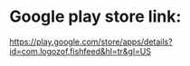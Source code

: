 # Google play store link:
https://play.google.com/store/apps/details?id=com.logozof.fishfeed&hl=tr&gl=US
